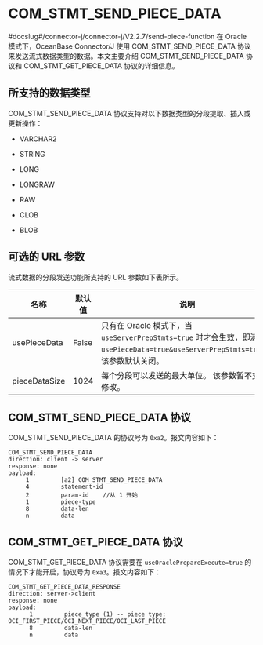 COM_STMT_SEND_PIECE_DATA 
=============================================
#docslug#/connector-j/connector-j/V2.2.7/send-piece-function
在 Oracle 模式下，OceanBase Connector/J 使用 COM_STMT_SEND_PIECE_DATA 协议来发送流式数据类型的数据。本文主要介绍 COM_STMT_SEND_PIECE_DATA 协议和 COM_STMT_GET_PIECE_DATA 协议的详细信息。

所支持的数据类型 
-----------------------------

COM_STMT_SEND_PIECE_DATA 协议支持对以下数据类型的分段提取、插入或更新操作：

* VARCHAR2

  

* STRING

  

* LONG

  

* LONGRAW

  

* RAW

  

* CLOB

  

* BLOB

  




可选的 URL 参数 
-------------------------------

流式数据的分段发送功能所支持的 URL 参数如下表所示。


|      名称       |  默认值  |                                                     说明                                                     |
|---------------|-------|------------------------------------------------------------------------------------------------------------|
| usePieceData  | False | 只有在 Oracle 模式下，当 `useServerPrepStmts=true` 时才会生效，即满足 `usePieceData=true&useServerPrepStmts=true`。 该参数默认关闭。 |
| pieceDataSize | 1024  | 每个分段可以发送的最大单位。 该参数暂不支持修改。                                                                                  |



COM_STMT_SEND_PIECE_DATA 协议 
------------------------------------------------

COM_STMT_SEND_PIECE_DATA 的协议号为 `0xa2`。报文内容如下：

```unknow
COM_STMT_SEND_PIECE_DATA
direction: client -> server
response: none
payload:
     1         [a2] COM_STMT_SEND_PIECE_DATA
     4         statement-id
     2         param-id    //从 1 开始
     1         piece-type
     8         data-len
     n         data
```



COM_STMT_GET_PIECE_DATA 协议 
-----------------------------------------------

COM_STMT_GET_PIECE_DATA 协议需要在 `useOraclePrepareExecute=true` 的情况下才能开启，协议号为 `0xa3`。报文内容如下：

```unknow
COM_STMT_GET_PIECE_DATA_RESPONSE
direction: server->client
response: none
payload:
      1         piece_type (1) -- piece type: OCI_FIRST_PIECE/OCI_NEXT_PIECE/OCI_LAST_PIECE
      8         data-len
      n         data
```



